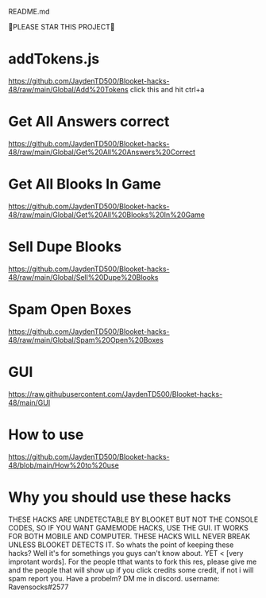 README.md

🌟PLEASE STAR THIS PROJECT🌟

# addTokens.js

https://github.com/JaydenTD500/Blooket-hacks-48/raw/main/Global/Add%20Tokens click this and hit ctrl+a

# Get All Answers correct 

https://github.com/JaydenTD500/Blooket-hacks-48/raw/main/Global/Get%20All%20Answers%20Correct

# Get All Blooks In Game

https://github.com/JaydenTD500/Blooket-hacks-48/raw/main/Global/Get%20All%20Blooks%20In%20Game

# Sell Dupe Blooks

https://github.com/JaydenTD500/Blooket-hacks-48/raw/main/Global/Sell%20Dupe%20Blooks

# Spam Open Boxes

https://github.com/JaydenTD500/Blooket-hacks-48/raw/main/Global/Spam%20Open%20Boxes

# GUI

https://raw.githubusercontent.com/JaydenTD500/Blooket-hacks-48/main/GUI

# How to use
https://github.com/JaydenTD500/Blooket-hacks-48/blob/main/How%20to%20use

# Why you should use these hacks
THESE HACKS ARE UNDETECTABLE BY BLOOKET BUT NOT THE CONSOLE CODES, SO IF YOU WANT GAMEMODE HACKS, USE THE GUI. IT WORKS FOR BOTH MOBILE AND COMPUTER. THESE HACKS WILL  NEVER BREAK UNLESS BLOOKET DETECTS IT. So whats the point of keeping these hacks? Well it's for somethings you guys can't know about. YET < [very improtant words]. For the people tthat wants to fork this res, please give me and the people that will show up if you click credits some credit, if not i will spam report you. Have a probelm? DM me in discord. username: Ravensocks#2577
